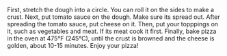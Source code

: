 First, stretch the dough into a circle. You can roll it on the sides to make a crust.
Next, put tomato sauce on the dough. Make sure its spread out.
After spreading the tomato sauce, put cheese on it.
Then, put your topppings on it, such as vegetables and meat. If its meat cook it first.
Finally, bake pizza in the oven at 475°F (245°C), until the crust is browned and the cheese is golden, about 10-15 minutes.
Enjoy your pizza!